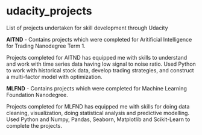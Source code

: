 # udacity_projects
List of projects undertaken for skill development through Udacity

**AITND** - Contains projects which were completed for Aritificial Intelligence for Trading Nanodegree Term 1.

 Projects completed for AITND has equipped me with skills to understand and work with time series data having low signal to noise ratio.
 Used Python to work with historical stock data, develop trading strategies, and construct a multi-factor model with optimization.
 
 **MLFND** - Contains projects which were completed for Machine Learning Foundation Nanodegree.
 
 Projects completed for MLFND has equipped me with skills for doing data cleaning, visualization, doing statistical analysis and predictive modelling. Used Python and Numpy, Pandas, Seaborn, Matplotlib and Scikit-Learn to complete the projects.
 
